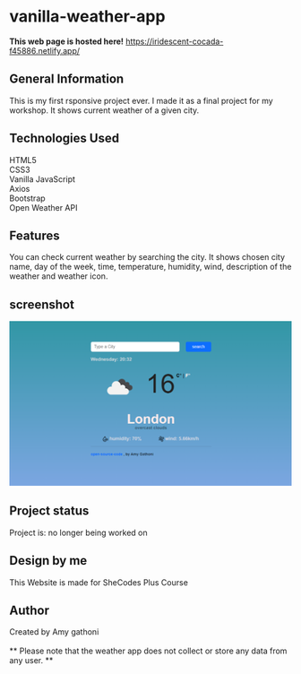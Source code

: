<h1>vanilla-weather-app</h1>

<strong>This web page is hosted here!</strong>
<a >https://iridescent-cocada-f45886.netlify.app/</a>


<h2>General Information</h2>
This is my first rsponsive project ever. I made it as a final project for my workshop.
It shows current weather of a given city.

<h2>Technologies Used</h2>
HTML5
<br>
CSS3
<br>
Vanilla JavaScript
<br>
Axios
<br>
Bootstrap
<br>
Open Weather API
<br>

<h2>Features</h2>
You can check current weather by searching the city.
It shows chosen city name, day of the week, time, temperature, humidity, wind, description of the weather and weather icon.

<h2>screenshot</h2>
<img src="/images/Screenshot 2023-05-17 204438.png">



<h2>Project status</h2>
Project is: no longer being worked on

<h2>Design by me</h2>
This Website is made for SheCodes Plus Course

<h2>Author</h2>
Created by Amy gathoni
<br/>
<br/>
** Please note that the weather app does not collect or store any data from any user. **
